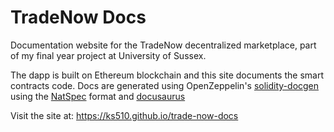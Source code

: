 # TradeNow Docs
Documentation website for the TradeNow decentralized marketplace, part of my final year project at University of Sussex.

The dapp is built on Ethereum blockchain and this site documents the smart contracts code. Docs are generated
using OpenZeppelin's [solidity-docgen](https://github.com/OpenZeppelin/solidity-docgen) using the [NatSpec](https://solidity.readthedocs.io/en/develop/natspec-format.html) format and [docusaurus](https://docusaurus.io/en/)

Visit the site at: https://ks510.github.io/trade-now-docs
